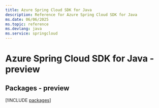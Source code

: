 ```yaml
---
title: Azure Spring Cloud SDK for Java
description: Reference for Azure Spring Cloud SDK for Java
ms.date: 06/06/2025
ms.topic: reference
ms.devlang: java
ms.service: springcloud
---
```

# Azure Spring Cloud SDK for Java - preview
## Packages - preview
[!INCLUDE [packages](spring-cloud-index.md)]